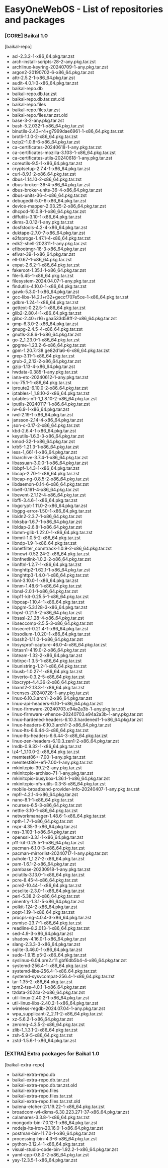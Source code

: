 # EasyOneWebOS - List of repositories and packages

### [CORE] Baikal 1.0
[baikal-repo]

- acl-2.3.2-1-x86_64.pkg.tar.zst
- arch-install-scripts-28-2-any.pkg.tar.zst
- archlinux-keyring-20240709-1-any.pkg.tar.zst
- argon2-20190702-6-x86_64.pkg.tar.zst
- attr-2.5.2-1-x86_64.pkg.tar.zst
- audit-4.0.1-3-x86_64.pkg.tar.zst
- baikal-repo.db
- baikal-repo.db.tar.zst
- baikal-repo.db.tar.zst.old
- baikal-repo.files
- baikal-repo.files.tar.zst
- baikal-repo.files.tar.zst.old
- base-3-2-any.pkg.tar.zst
- bash-5.2.032-1-x86_64.pkg.tar.zst
- binutils-2.43+r4+g7999dae6961-1-x86_64.pkg.tar.zst
- brotli-1.1.0-2-x86_64.pkg.tar.zst
- bzip2-1.0.8-6-x86_64.pkg.tar.zst
- ca-certificates-20240618-1-any.pkg.tar.zst
- ca-certificates-mozilla-3.103-1-x86_64.pkg.tar.zst
- ca-certificates-utils-20240618-1-any.pkg.tar.zst
- coreutils-9.5-1-x86_64.pkg.tar.zst
- cryptsetup-2.7.4-1-x86_64.pkg.tar.zst
- curl-8.9.1-2-x86_64.pkg.tar.zst
- dbus-1.14.10-2-x86_64.pkg.tar.zst
- dbus-broker-36-4-x86_64.pkg.tar.zst
- dbus-broker-units-36-4-x86_64.pkg.tar.zst
- dbus-units-36-4-x86_64.pkg.tar.zst
- debugedit-5.0-6-x86_64.pkg.tar.zst
- device-mapper-2.03.25-2-x86_64.pkg.tar.zst
- dhcpcd-10.0.8-1-x86_64.pkg.tar.zst
- diffutils-3.10-1-x86_64.pkg.tar.zst
- dkms-3.0.12-1-any.pkg.tar.zst
- dosfstools-4.2-4-x86_64.pkg.tar.zst
- duktape-2.7.0-7-x86_64.pkg.tar.zst
- e2fsprogs-1.47.1-4-x86_64.pkg.tar.zst
- edk2-shell-202311-1-any.pkg.tar.zst
- efibootmgr-18-3-x86_64.pkg.tar.zst
- efivar-39-1-x86_64.pkg.tar.zst
- ell-0.67-1-x86_64.pkg.tar.zst
- expat-2.6.2-1-x86_64.pkg.tar.zst
- fakeroot-1.35.1-1-x86_64.pkg.tar.zst
- file-5.45-1-x86_64.pkg.tar.zst
- filesystem-2024.04.07-1-any.pkg.tar.zst
- findutils-4.10.0-1-x86_64.pkg.tar.zst
- gawk-5.3.0-1-x86_64.pkg.tar.zst
- gcc-libs-14.2.1+r32+geccf707e5ce-1-x86_64.pkg.tar.zst
- gdbm-1.24-1-x86_64.pkg.tar.zst
- gettext-0.22.5-1-x86_64.pkg.tar.zst
- glib2-2.80.4-1-x86_64.pkg.tar.zst
- glibc-2.40+r16+gaa533d58ff-2-x86_64.pkg.tar.zst
- gmp-6.3.0-2-x86_64.pkg.tar.zst
- gnupg-2.4.5-4-x86_64.pkg.tar.zst
- gnutls-3.8.6-1-x86_64.pkg.tar.zst
- go-2_1.23.0-1-x86_64.pkg.tar.zst
- gpgme-1.23.2-6-x86_64.pkg.tar.zst
- gpm-1.20.7.r38.ge82d1a6-6-x86_64.pkg.tar.zst
- grep-3.11-1-x86_64.pkg.tar.zst
- grub-2_2.12-2-x86_64.pkg.tar.zst
- gzip-1.13-4-x86_64.pkg.tar.zst
- hwdata-0.385-1-any.pkg.tar.zst
- iana-etc-20240612-1-any.pkg.tar.zst
- icu-75.1-1-x86_64.pkg.tar.zst
- iproute2-6.10.0-2-x86_64.pkg.tar.zst
- iptables-1_1.8.10-2-x86_64.pkg.tar.zst
- iptables-nft-1_1.8.10-2-x86_64.pkg.tar.zst
- iputils-20240117-1-x86_64.pkg.tar.zst
- iw-6.9-1-x86_64.pkg.tar.zst
- iwd-2.19-1-x86_64.pkg.tar.zst
- jansson-2.14-4-x86_64.pkg.tar.zst
- json-c-0.17-2-x86_64.pkg.tar.zst
- kbd-2.6.4-1-x86_64.pkg.tar.zst
- keyutils-1.6.3-3-x86_64.pkg.tar.zst
- kmod-32-1-x86_64.pkg.tar.zst
- krb5-1.21.3-1-x86_64.pkg.tar.zst
- less-1_661-1-x86_64.pkg.tar.zst
- libarchive-3.7.4-1-x86_64.pkg.tar.zst
- libassuan-3.0.0-1-x86_64.pkg.tar.zst
- libbpf-1.4.3-1-x86_64.pkg.tar.zst
- libcap-2.70-1-x86_64.pkg.tar.zst
- libcap-ng-0.8.5-2-x86_64.pkg.tar.zst
- libdaemon-0.14-6-x86_64.pkg.tar.zst
- libelf-0.191-4-x86_64.pkg.tar.zst
- libevent-2.1.12-4-x86_64.pkg.tar.zst
- libffi-3.4.6-1-x86_64.pkg.tar.zst
- libgcrypt-1.11.0-2-x86_64.pkg.tar.zst
- libgpg-error-1.50-1-x86_64.pkg.tar.zst
- libidn2-2.3.7-1-x86_64.pkg.tar.zst
- libksba-1.6.7-1-x86_64.pkg.tar.zst
- libldap-2.6.8-1-x86_64.pkg.tar.zst
- libmm-glib-1.22.0-1-x86_64.pkg.tar.zst
- libmnl-1.0.5-2-x86_64.pkg.tar.zst
- libndp-1.9-1-x86_64.pkg.tar.zst
- libnetfilter_conntrack-1.0.9-2-x86_64.pkg.tar.zst
- libnewt-0.52.24-2-x86_64.pkg.tar.zst
- libnfnetlink-1.0.2-2-x86_64.pkg.tar.zst
- libnftnl-1.2.7-1-x86_64.pkg.tar.zst
- libnghttp2-1.62.1-1-x86_64.pkg.tar.zst
- libnghttp3-1.4.0-1-x86_64.pkg.tar.zst
- libnl-3.10.0-1-x86_64.pkg.tar.zst
- libnm-1.48.6-1-x86_64.pkg.tar.zst
- libnsl-2.0.1-1-x86_64.pkg.tar.zst
- libp11-kit-0.25.5-1-x86_64.pkg.tar.zst
- libpcap-1.10.4-1-x86_64.pkg.tar.zst
- libpgm-5.3.128-3-x86_64.pkg.tar.zst
- libpsl-0.21.5-2-x86_64.pkg.tar.zst
- libsasl-2.1.28-4-x86_64.pkg.tar.zst
- libseccomp-2.5.5-3-x86_64.pkg.tar.zst
- libsecret-0.21.4-1-x86_64.pkg.tar.zst
- libsodium-1.0.20-1-x86_64.pkg.tar.zst
- libssh2-1.11.0-1-x86_64.pkg.tar.zst
- libsysprof-capture-46.0-4-x86_64.pkg.tar.zst
- libtasn1-4.19.0-2-x86_64.pkg.tar.zst
- libteam-1.32-2-x86_64.pkg.tar.zst
- libtirpc-1.3.5-1-x86_64.pkg.tar.zst
- libunistring-1.2-1-x86_64.pkg.tar.zst
- libusb-1.0.27-1-x86_64.pkg.tar.zst
- libverto-0.3.2-5-x86_64.pkg.tar.zst
- libxcrypt-4.4.36-2-x86_64.pkg.tar.zst
- libxml2-2.13.3-1-x86_64.pkg.tar.zst
- licenses-20240728-1-any.pkg.tar.zst
- linux-6.10.3.arch1-2-x86_64.pkg.tar.zst
- linux-api-headers-6.10-1-x86_64.pkg.tar.zst
- linux-firmware-20240703.e94a2a3b-1-any.pkg.tar.zst
- linux-firmware-whence-20240703.e94a2a3b-1-any.pkg.tar.zst
- linux-hardened-headers-6.10.3.hardened1-1-x86_64.pkg.tar.zst
- linux-headers-6.10.3.arch1-2-x86_64.pkg.tar.zst
- linux-lts-6.6.44-3-x86_64.pkg.tar.zst
- linux-lts-headers-6.6.44-3-x86_64.pkg.tar.zst
- linux-zen-headers-6.10.3.zen1-2-x86_64.pkg.tar.zst
- lmdb-0.9.32-1-x86_64.pkg.tar.zst
- lz4-1_1.10.0-2-x86_64.pkg.tar.zst
- memtest86+-7.00-1-any.pkg.tar.zst
- memtest86+-efi-7.00-1-any.pkg.tar.zst
- mkinitcpio-39.2-2-any.pkg.tar.zst
- mkinitcpio-archiso-71-1-any.pkg.tar.zst
- mkinitcpio-busybox-1.36.1-1-x86_64.pkg.tar.zst
- mkinitcpio-nfs-utils-0.3-8-x86_64.pkg.tar.zst
- mobile-broadband-provider-info-20240407-1-any.pkg.tar.zst
- mpfr-4.2.1-4-x86_64.pkg.tar.zst
- nano-8.1-1-x86_64.pkg.tar.zst
- ncurses-6.5-3-x86_64.pkg.tar.zst
- nettle-3.10-1-x86_64.pkg.tar.zst
- networkmanager-1.48.6-1-x86_64.pkg.tar.zst
- npth-1.7-1-x86_64.pkg.tar.zst
- nspr-4.35-3-x86_64.pkg.tar.zst
- nss-3.103-1-x86_64.pkg.tar.zst
- openssl-3.3.1-1-x86_64.pkg.tar.zst
- p11-kit-0.25.5-1-x86_64.pkg.tar.zst
- pacman-6.1.0-3-x86_64.pkg.tar.zst
- pacman-mirrorlist-20240717-1-any.pkg.tar.zst
- pahole-1_1.27-2-x86_64.pkg.tar.zst
- pam-1.6.1-2-x86_64.pkg.tar.zst
- pambase-20230918-1-any.pkg.tar.zst
- pciutils-3.13.0-1-x86_64.pkg.tar.zst
- pcre-8.45-4-x86_64.pkg.tar.zst
- pcre2-10.44-1-x86_64.pkg.tar.zst
- pcsclite-2.3.0-1-x86_64.pkg.tar.zst
- perl-5.38.2-2-x86_64.pkg.tar.zst
- pinentry-1.3.1-5-x86_64.pkg.tar.zst
- polkit-124-2-x86_64.pkg.tar.zst
- popt-1.19-1-x86_64.pkg.tar.zst
- procps-ng-4.0.4-3-x86_64.pkg.tar.zst
- psmisc-23.7-1-x86_64.pkg.tar.zst
- readline-8.2.013-1-x86_64.pkg.tar.zst
- sed-4.9-3-x86_64.pkg.tar.zst
- shadow-4.16.0-1-x86_64.pkg.tar.zst
- slang-2.3.3-3-x86_64.pkg.tar.zst
- sqlite-3.46.0-1-x86_64.pkg.tar.zst
- sudo-1.9.15.p5-2-x86_64.pkg.tar.zst
- syslinux-6.04.pre2.r11.gbf6db5b4-4-x86_64.pkg.tar.zst
- systemd-256.4-1-x86_64.pkg.tar.zst
- systemd-libs-256.4-1-x86_64.pkg.tar.zst
- systemd-sysvcompat-256.4-1-x86_64.pkg.tar.zst
- tar-1.35-2-x86_64.pkg.tar.zst
- tpm2-tss-4.0.1-1-x86_64.pkg.tar.zst
- tzdata-2024a-2-x86_64.pkg.tar.zst
- util-linux-2.40.2-1-x86_64.pkg.tar.zst
- util-linux-libs-2.40.2-1-x86_64.pkg.tar.zst
- wireless-regdb-2024.07.04-1-any.pkg.tar.zst
- wpa_supplicant-2_2.11-2-x86_64.pkg.tar.zst
- xz-5.6.2-1-x86_64.pkg.tar.zst
- zeromq-4.3.5-2-x86_64.pkg.tar.zst
- zlib-1_1.3.1-2-x86_64.pkg.tar.zst
- zsh-5.9-5-x86_64.pkg.tar.zst
- zstd-1.5.6-1-x86_64.pkg.tar.zst

### [EXTRA] Extra packages for Baikal 1.0
[baikal-extra-repo]

- baikal-extra-repo.db
- baikal-extra-repo.db.tar.zst
- baikal-extra-repo.db.tar.zst.old
- baikal-extra-repo.files
- baikal-extra-repo.files.tar.zst
- baikal-extra-repo.files.tar.zst.old
- balena-etcher-2:1.19.22-1-x86_64.pkg.tar.zst
- broadcom-wl-dkms-6.30.223.271-37-x86_64.pkg.tar.zst
- calamares-3.3.8-1-x86_64.pkg.tar.zst
- mongodb-bin-7.0.12-1-x86_64.pkg.tar.zst
- nodejs-lts-iron-20.16.0-1-x86_64.pkg.tar.zst
- postman-bin-11.7.0-1-x86_64.pkg.tar.zst
- processing-bin-4.3-6-x86_64.pkg.tar.zst
- python-3.12.4-1-x86_64.pkg.tar.zst
- visual-studio-code-bin-1.92.2-1-x86_64.pkg.tar.zst
- yaml-cpp-0.8.0-2-x86_64.pkg.tar.zst
- yay-12.3.5-1-x86_64.pkg.tar.zst
